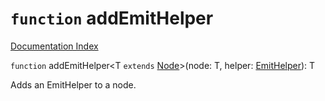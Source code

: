 # `function` addEmitHelper

[Documentation Index](../README.md)

`function` addEmitHelper\<T `extends` [Node](../interface.Node/README.md)>(node: T, helper: [EmitHelper](../type.EmitHelper/README.md)): T

Adds an EmitHelper to a node.

